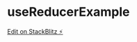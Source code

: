 # useReducerExample

[Edit on StackBlitz ⚡️](https://stackblitz.com/edit/stackblitz-starters-ez6yr4)